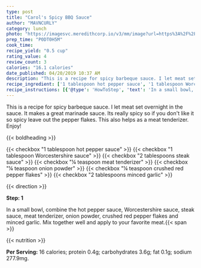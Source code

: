 ```yaml
---
type: post
title: "Carol's Spicy BBQ Sauce"
author: "MAVNCURLY"
category: lunch
photo: "https://imagesvc.meredithcorp.io/v3/mm/image?url=https%3A%2F%2Fimages.media-allrecipes.com%2Fuserphotos%2F5280738.jpg"
prep_time: "P0DT0H5M"
cook_time: 
recipe_yield: "0.5 cup"
rating_value: 4
review_count: 3
calories: "16.1 calories"
date_published: 04/20/2019 10:37 AM
description: "This is a recipe for spicy barbeque sauce. I let meat set overnight in the sauce. It makes a great marinade sauce. Its really spicy so if you don't like it so spicy leave out the pepper flakes. This also helps as a meat tenderizer. Enjoy!"
recipe_ingredient: ['1 tablespoon hot pepper sauce', '1 tablespoon Worcestershire sauce', '2 tablespoons steak sauce', '¼ teaspoon meat tenderizer', '¼ teaspoon onion powder', '¼ teaspoon crushed red pepper flakes', '2 tablespoons minced garlic']
recipe_instructions: [{'@type': 'HowToStep', 'text': 'In a small bowl, combine the hot pepper sauce, Worcestershire sauce, steak sauce, meat tenderizer, onion powder, crushed red pepper flakes and minced garlic. Mix together well and apply to your favorite meat.\n'}]
---
```


This is a recipe for spicy barbeque sauce. I let meat set overnight in the sauce. It makes a great marinade sauce. Its really spicy so if you don't like it so spicy leave out the pepper flakes. This also helps as a meat tenderizer. Enjoy! 

{{< boldheading >}}

{{< checkbox "1 tablespoon hot pepper sauce" >}}
{{< checkbox "1 tablespoon Worcestershire sauce" >}}
{{< checkbox "2 tablespoons steak sauce" >}}
{{< checkbox "¼ teaspoon meat tenderizer" >}}
{{< checkbox "¼ teaspoon onion powder" >}}
{{< checkbox "¼ teaspoon crushed red pepper flakes" >}}
{{< checkbox "2 tablespoons minced garlic" >}}


{{< direction >}}

**Step: 1**

In a small bowl, combine the hot pepper sauce, Worcestershire sauce, steak sauce, meat tenderizer, onion powder, crushed red pepper flakes and minced garlic. Mix together well and apply to your favorite meat.{{< span >}}

{{< nutrition >}}

**Per Serving:** 16 calories; protein 0.4g; carbohydrates 3.6g; fat 0.1g; sodium 277.9mg.
